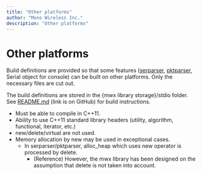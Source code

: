 ```yaml
---
title: "Other platforms"
author: "Mono Wireless Inc."
description: "Other platforms"
---
```


# Other platforms

Build definitions are provided so that some features ([serparser](../api-reference/classes/ser\_parser.md), [pktparser](../api-reference/classes/pktparser/), Serial object for console) can be built on other platforms. Only the necessary files are cut out.

The build definitions are stored in the {mwx library storage}/stdio folder. See [README.md](https://github.com/monowireless/mwx/tree/master/stdio) (link is on GitHub) for build instructions.

* Must be able to compile in C++11.
* Ability to use C++11 standard library headers (utility, algorithm, functional, iterator, etc.)
* new/delete/virtual are not used.
* Memory allocation by new may be used in exceptional cases.
  * In serparser/pktparser, alloc\_heap which uses new operator is processed by delete.
    * (Reference) However, the mwx library has been designed on the assumption that delete is not taken into account.

